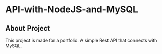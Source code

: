 # API-with-NodeJS-and-MySQL

## About Project
This project is made for a portfolio. A simple Rest API that connects with MySQL.
